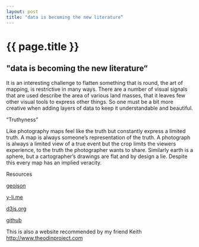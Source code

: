 ```yaml
---
layout: post
title: "data is becoming the new literature“
---
```


{{ page.title }}
================

<p class="meta">

"data is becoming the new literature“
---
It is an interesting challenge to flatten something that is round, the art of mapping, is restrictive in many ways. There are a number of visual signals that are used describe the area of various land masses, that it leaves few other visual tools to express other things. So one must be a bit more creative when adding layers of data to keep it understandable and beautiful.
 
“Truthyness”

Like photography maps feel like the truth but constantly express a limited truth. A map is always someone’s representation of the truth. A photograph is always a limited view of a true event but the crop limits the viewers experience, to the truth the photographer wants to share. Similarly earth is a sphere, but a cartographer’s drawings are flat and by design a lie. Despite this every map has an implied veracity.
 
Resources
 
[geojson](http://geojson.io)

[y-li.me](http://y-li.me)

[d3js.org](http://d3js.org)

[github](https://github.com)
 
This is also a website recommended by my friend Keith
http://www.theodinproject.com
 

